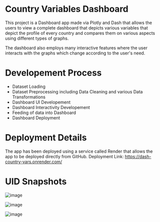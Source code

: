 # Country Variables Dashboard

This project is a Dashboard app made via Plotly and Dash that allows the users to view a complete dashboard that depicts various variables that depict the profile of every country and compares them on various aspects using different types of graphs.

The dashboard also employs many interactive features where the user interacts with the graphs which change according to the user's need.

# Developement Process

- Dataset Loading
- Dataset Preprocessing including Data Cleaning and various Data Transformations
- Dashboard UI Developement
- Dashboard Interactivity Developement
- Feeding of data into Dashboard
- Dashboard Deployment

# Deployment Details
The app has been deployed using a service called Render that allows the app to be deployed directly from GitHub.
Deployment Link: https://dash-country-vars.onrender.com/

# UID Snapshots

![image](https://user-images.githubusercontent.com/100020768/208230181-788e79d8-b38d-4821-99b4-b1cb294b7529.png)

![image](https://user-images.githubusercontent.com/100020768/208230198-07fa0b95-8edd-4ae1-ba71-3bd2134a8e37.png)

![image](https://user-images.githubusercontent.com/100020768/208230214-e01923fa-e73b-48c7-bd9b-8c4587ad261d.png)

